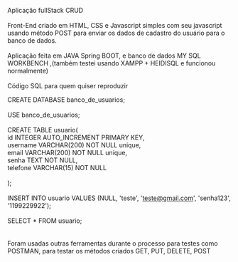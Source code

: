 Aplicação fullStack CRUD <br>
<br>
Front-End criado em HTML, CSS e Javascript simples com seu javascript usando método POST para enviar os dados de cadastro do usuário para o banco de dados.<br>
<br>
Aplicação feita em JAVA Spring BOOT, e banco de dados MY SQL WORKBENCH ,(também testei usando XAMPP + HEIDISQL e funcionou normalmente)<br>
<br>
Código SQL para quem quiser reproduzir

CREATE DATABASE banco_de_usuarios;<br>
<br>
USE banco_de_usuarios;<br>
<br>
CREATE TABLE usuario(<br>
  id             INTEGER AUTO_INCREMENT PRIMARY KEY,<br>
  username       VARCHAR(200) NOT NULL unique,<br>
  email          VARCHAR(200) NOT NULL unique,<br>
  senha          TEXT NOT NULL,<br>
  telefone       VARCHAR(15) NOT NULL<br>
<br>
);<br>
<br>
INSERT INTO usuario VALUES (NULL, 'teste', 'teste@gmail.com', 'senha123', '1199229922');<br>
<br>
SELECT * FROM usuario;<br>
<br>
<br>
Foram usadas outras ferramentas durante o processo para testes como POSTMAN, para testar os métodos criados GET, PUT, DELETE, POST
<br>

 
